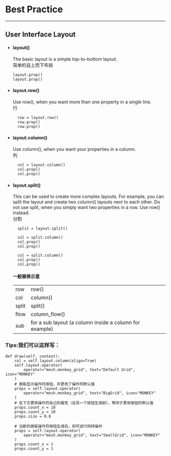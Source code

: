 # Best Practice

---

## User Interface Layout

+ #### layout()
    The basic layout is a simple top-to-bottom layout.  
    简单的自上而下布局
  
      layout.prop()
      layout.prop()


+ #### layout.row()
  Use row(), when you want more than one property in a single line.  
  行
  
        row = layout.row()
        row.prop()
        row.prop()


+ #### layout.column()
  Use column(), when you want your properties in a column.  
  列

        col = layout.column()
        col.prop()
        col.prop()

+ #### layout.split()
  This can be used to create more complex layouts. For example, you can split the layout and create two column() layouts next to each other. Do not use split, when you simply want two properties in a row. Use row() instead.  
  分割
  
        split = layout.split()
        
        col = split.column()
        col.prop()
        col.prop()
        
        col = split.column()
        col.prop()
        col.prop()

  
  #### 一般替换示意
    |       |                                                         |
    | ----- | ------------------------------------------------------- |
    | row   | row()                                                   |
    | col   | column()                                                |
    | split | split()                                                 |
    | flow  | column_flow()                                           |
    | sub   | for a sub layout (a column inside a column for example) |



### Tips:我们可以这样写：

    def draw(self, context):
        col = self.layout.column(align=True)
        self.layout.operator(
            operator="mesh.monkey_grid", text="Default Grid", icon="MONKEY"
        )
        # 面板显示操作符按钮，并更改了操作符默认值
        props = self.layout.operator(
            operator="mesh.monkey_grid", text="BigGrid", icon="MONKEY"
        )
        # 在下方更改操作符自己的属性（在另一个按钮生成前），等同于更改按钮的默认值
        props.count_x = 10
        props.count_y = 10
        props.size = 0.8

        # 当新的面板操作符按钮生成后，则可进行同样操作
        props = self.layout.operator(
            operator="mesh.monkey_grid", text="SmallGrid", icon="MONKEY"
        )
        props.count_x = 1
        props.count_y = 1